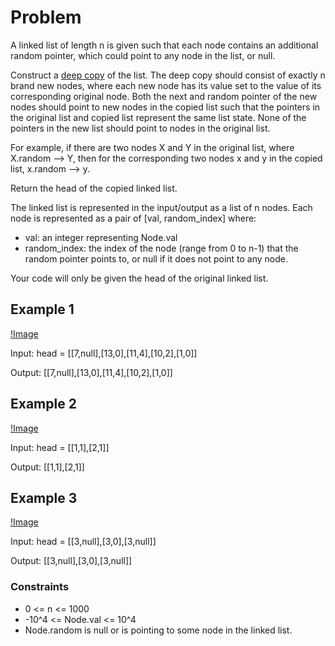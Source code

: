 # Problem

A linked list of length n is given such that each node contains an additional random pointer, which could point to any node in the list, or null.

Construct a [deep copy](https://en.wikipedia.org/wiki/Object_copying#Deep_copy) of the list. The deep copy should consist of exactly n brand new nodes, where each new node has its value set to the value of its corresponding original node. Both the next and random pointer of the new nodes should point to new nodes in the copied list such that the pointers in the original list and copied list represent the same list state. None of the pointers in the new list should point to nodes in the original list.

For example, if there are two nodes X and Y in the original list, where X.random --> Y, then for the corresponding two nodes x and y in the copied list, x.random --> y.

Return the head of the copied linked list.

The linked list is represented in the input/output as a list of n nodes. Each node is represented as a pair of [val, random_index] where:

- val: an integer representing Node.val
- random_index: the index of the node (range from 0 to n-1) that the random pointer points to, or null if it does not point to any node.

Your code will only be given the head of the original linked list.

## Example 1

[!Image](https://assets.leetcode.com/uploads/2019/12/18/e1.png)

Input: head = [[7,null],[13,0],[11,4],[10,2],[1,0]]

Output: [[7,null],[13,0],[11,4],[10,2],[1,0]]

## Example 2

[!Image](https://assets.leetcode.com/uploads/2019/12/18/e2.png)

Input: head = [[1,1],[2,1]]

Output: [[1,1],[2,1]]

## Example 3

[!Image](https://assets.leetcode.com/uploads/2019/12/18/e3.png)

Input: head = [[3,null],[3,0],[3,null]]

Output: [[3,null],[3,0],[3,null]]
 
### Constraints

- 0 <= n <= 1000
- -10^4 <= Node.val <= 10^4
- Node.random is null or is pointing to some node in the linked list.
